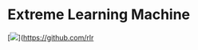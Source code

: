 # Extreme Learning Machine

[<img src="https://img.shields.io/badge/author-rlrocha-orange?style=flat-square"/>](https://github.com/rlr
